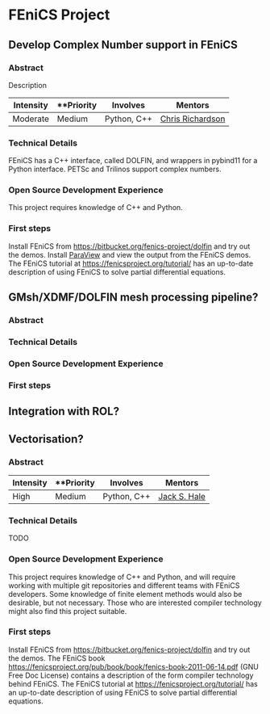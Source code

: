# FEniCS Project

## Develop Complex Number support in FEniCS

### Abstract

Description

| **Intensity** | **Priority | **Involves**  | **Mentors** |
| ------------- | -----------| ------------- | ----------- |
| Moderate      | Medium     | Python, C++   | [Chris Richardson](mailto:chris@bpi.cam.ac.uk) |

### Technical Details

FEniCS has a C++ interface, called DOLFIN, and wrappers in pybind11 for a Python interface.
PETSc and Trilinos support complex numbers.

### Open Source Development Experience

This project requires knowledge of C++ and Python.

### First steps

Install FEniCS from https://bitbucket.org/fenics-project/dolfin and try out the demos.
Install [ParaView](http://www.paraview.org) and view the output from the FEniCS demos.
The FEniCS tutorial at https://fenicsproject.org/tutorial/
has an up-to-date description of using FEniCS to solve partial differential equations.

## GMsh/XDMF/DOLFIN mesh processing pipeline?

### Abstract
### Technical Details
### Open Source Development Experience
### First steps

## Integration with ROL?

## Vectorisation?

### Abstract


| **Intensity** | **Priority | **Involves**  | **Mentors** |
| ------------- | -----------| ------------- | ----------- |
| High          | Medium     | Python, C++ | [Jack S. Hale](mailto:jack.hale@uni.lu)

### Technical Details

TODO

### Open Source Development Experience

This project requires knowledge of C++ and Python, and will require working with multiple git repositories
and different teams with FEniCS developers. Some knowledge of finite element methods would also be desirable,
but not necessary. Those who are interested compiler technology might also find this project suitable.

### First steps

Install FEniCS from https://bitbucket.org/fenics-project/dolfin and try out the demos. The FEniCS book
https://fenicsproject.org/pub/book/book/fenics-book-2011-06-14.pdf (GNU Free Doc License) contains a
description of the form compiler technology behind FEniCS. The FEniCS tutorial at
https://fenicsproject.org/tutorial/ has an up-to-date description of using FEniCS to solve partial
differential equations.
